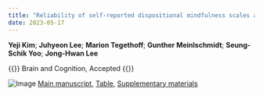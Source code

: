```yaml
---
title: "Reliability of self-reported dispositional mindfulness scales and their association with working memory performance and functional connectivity"
date: 2023-05-17
---
```


**Yeji Kim**; **Juhyeon Lee**; **Marion Tegethoff**; **Gunther Meinlschmidt**; **Seung-Schik Yoo**; **Jong-Hwan Lee**

{{<format bright-green>}}
Brain and Cognition, Accepted
{{</format>}}

![Image](//bspl.korea.ac.kr/Board/Articles/kim_etal_brcg_2023/kim_etal_brcg_2023.jpg)
[Main manuscript](//bspl.korea.ac.kr/Board/Articles/kim_etal_brcg_2023/MS_MYM_Nback_R1_v1p2_clean.pdf), 
[Table](//bspl.korea.ac.kr/Board/Articles/kim_etal_brcg_2023/table_MYM_Nback_R1_v1p2_clean.pdf), 
[Supplementary materials](//bspl.korea.ac.kr/Board/Articles/kim_etal_brcg_2023/suppl_MYM_Nback_R1_v1p1_clean.pdf)

<!-- [[PubMed](https://pubmed.ncbi.nlm.nih.gov/36580867/) /
[Google Scholar](https://scholar.google.com/scholar?hl=en&as_sdt=0%2C5&q=Mixed-effects+multilevel+analysis+followed+by+canonical+correlation+analysis+is+an+effective+fMRI+tool+for+the+investigation+of+idiosyncrasies&btnG=](https://scholar.google.com/scholar?hl=en&as_sdt=0%2C5&q=General+Psychopathology+Factor+%28p-factor%29+Prediction+Using+Resting-State+Functional+Connectivity+and+a+Scanner-Generalization+Neural+Network+&btnG=)) /
[Journal Home](https://www.sciencedirect.com/science/article/abs/pii/S0022395622007063?via%3Dihub)]
-->
